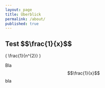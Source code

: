 ```yaml
---
layout: page
title: Überblick
permalink: /about/
published: true
---
```


<h2>Test $$\frac{1}{x}$$ </h2>

\( \frac{1}{n^{2}} \)

Bla $$\frac{1}{x}$$ bla
